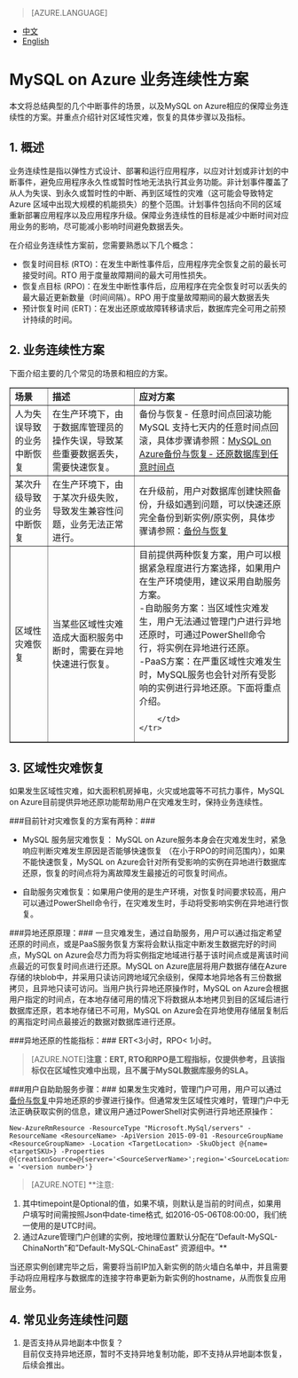 <properties linkid="" urlDisplayName="" pageTitle="MySQL服务问题 - Azure 微软云" metaKeywords="Azure 云,技术文档,文档与资源,MySQL,数据库,区域性灾难,业务连续性方案,常见问题,Azure MySQL, MySQL PaaS,Azure MySQL PaaS, Azure MySQL Service, Azure RDS,FAQ" description="针对用户在使用MySQL 数据库 on Azure中遇到的一些常见技术问题,提供快速解答。如果您仍存有疑问,欢迎联系技术支持。" metaCanonical="" services="MySQL" documentationCenter="Services" title="" authors="v-chuw" solutions="" manager="RongYu" editor="" />

<tags ms.service="mysql" ms.date="07/05/2016" wacn.date="07/05/2016" wacn.lang="cn" />

> [AZURE.LANGUAGE]
- [中文](/documentation/articles/mysql-database-business-continuity-disaster-recovery/)
- [English](/documentation/articles/mysql-database-enus-business-continuity-disaster-recovery/)

# MySQL on Azure 业务连续性方案

本文将总结典型的几个中断事件的场景，以及MySQL on Azure相应的保障业务连续性的方案。并重点介绍针对区域性灾难，恢复的具体步骤以及指标。

## 1. 概述 ##
业务连续性是指以弹性方式设计、部署和运行应用程序，以应对计划或非计划的中断事件，避免应用程序永久性或暂时性地无法执行其业务功能。非计划事件覆盖了从人为失误、到永久或暂时性的中断、再到区域性的灾难（这可能会导致特定 Azure 区域中出现大规模的机能损失）的整个范围。计划事件包括向不同的区域重新部署应用程序以及应用程序升级。保障业务连续性的目标是减少中断时间对应用业务的影响，尽可能减小影响时间避免数据丢失。

在介绍业务连续性方案前，您需要熟悉以下几个概念：

* 恢复时间目标 (RTO)：在发生中断性事件后，应用程序完全恢复之前的最长可接受时间。RTO 用于度量故障期间的最大可用性损失。
* 恢复点目标 (RPO)：在发生中断性事件后，应用程序在完全恢复时可以丢失的最大最近更新数量（时间间隔）。RPO 用于度量故障期间的最大数据丢失
* 预计恢复时间 (ERT)：在发出还原或故障转移请求后，数据库完全可用之前预计持续的时间。

## 2. 业务连续性方案 ##
下面介绍主要的几个常见的场景和相应的方案。

<table width="100%" border="1" cellspacing="0" cellpadding="0">
	<tr>
		<td>
			<b>场景</b>
		</td>
		<td>
			<b>描述</b>
		</td>
		<td>
			<b>应对方案</b>
		</td>
	</tr>
	<tr>
		<td>
			人为失误导致的业务中断恢复
		</td>
		<td>
			在生产环境下，由于数据库管理员的操作失误，导致某些重要数据丢失，需要快速恢复。
		</td>
		<td>
			备份与恢复- 任意时间点回滚功能
			MySQL 支持七天内的任意时间点回滚，具体步骤请参照：<a href="https://www.azure.cn/documentation/articles/mysql-database-point-in-time-restore/\" target="_blank">MySQL on Azure备份与恢复- 还原数据库到任意时间点</a>
		</td>
	</tr>
	<tr>
		<td>
			某次升级导致的业务中断恢复
		</td>
		<td>
			在生产环境下，由于某次升级失败，导致发生兼容性问题，业务无法正常进行。
		</td>
		<td>
			在升级前，用户对数据库创建快照备份，升级如遇到问题，可以快速还原完全备份到新实例/原实例，具体步骤请参照：<a href="https://www.azure.cn/documentation/articles/mysql-database-point-in-time-restore/\" target="_blank">备份与恢复</a>
		</td>
	</tr>
	<tr>
		<td>
			区域性灾难恢复
		</td>
		<td>
			当某些区域性灾难造成大面积服务中断时，需要在异地快速进行恢复。
		</td>
		<td>
			目前提供两种恢复方案，用户可以根据紧急程度进行方案选择，如果用户在生产环境使用，建议采用自助服务方案。<br>
			-自助服务方案：当区域性灾难发生，用户无法通过管理门户进行异地还原时，可通过PowerShell命令行，将实例在异地进行还原。<br>
			-PaaS方案：在严重区域性灾难发生时，MySQL服务也会针对所有受影响的实例进行异地还原。下面将重点介绍。

		</td>
	</tr>
</table>

## 3. 区域性灾难恢复 ##

如果发生区域性灾难，如大面积机房掉电，火灾或地震等不可抗力事件，MySQL on Azure目前提供异地还原功能帮助用户在灾难发生时，保持业务连续性。

###目前针对灾难恢复的方案有两种：###
 
* MySQL 服务层灾难恢复： MySQL on Azure服务本身会在灾难发生时，紧急响应判断灾难发生原因是否能够快速恢复 （在小于RPO的时间范围内），如果不能快速恢复，MySQL on Azure会针对所有受影响的实例在异地进行数据库还原，恢复的时间点将为离故障发生最接近的可恢复时间点。

* 自助服务灾难恢复：如果用户使用的是生产环境，对恢复时间要求较高，用户可以通过PowerShell命令行，在灾难发生时，手动将受影响实例在异地进行恢复。 


###异地还原原理：###
一旦灾难发生，通过自助服务，用户可以通过指定希望还原的时间点，或是PaaS服务恢复方案将会默认指定中断发生数据完好的时间点，MySQL on Azure会尽力而为将实例指定地域进行基于该时间点或是离该时间点最近的可恢复时间点进行还原。MySQL on Azure底层将用户数据存储在Azure存储的块blob中，并采用只读访问跨地域冗余级别，保障本地异地各有三份数据拷贝，且异地只读可访问。当用户执行异地还原操作时，MySQL on Azure会根据用户指定的时间点，在本地存储可用的情况下将数据从本地拷贝到目的区域后进行数据库还原，若本地存储已不可用，MySQL on Azure会在异地使用存储层复制后的离指定时间点最接近的数据对数据库进行还原。

###异地还原的性能指标：###
ERT<3小时，RPO< 1小时。<br>
>[AZURE.NOTE]**注意：ERT, RTO和RPO是工程指标，仅提供参考，且该指标仅在区域性灾难中出现，且不属于MySQL数据库服务的SLA。**

###用户自助助服务步骤：###
如果发生灾难时，管理门户可用，用户可以通过[备份与恢复](/documentation/articles/mysql-database-point-in-time-restore/)中异地还原的步骤进行操作。但通常发生区域性灾难时，管理门户中无法正确获取实例的信息，建议用户通过PowerShell对实例进行异地还原操作：

```
New-AzureRmResource -ResourceType "Microsoft.MySql/servers" -ResourceName <ResourceName> -ApiVersion 2015-09-01 -ResourceGroupName <ResourceGroupName> -Location <TargetLocation> -SkuObject @{name=<targetSKU>} -Properties @{creationSource=@{server='<SourceServerName>';region='<SourceLocation>';timepoint='<TimeTag>'};version = '<version number>'}
```

>[AZURE.NOTE] **注意:<br>
1. 其中timepoint是Optional的值，如果不填，则默认是当前的时间点，如果用户填写时间需按照Json中date-time格式, 如2016-05-06T08:00:00，我们统一使用的是UTC时间。<br>
2. 通过Azure管理门户创建的实例，按地理位置默认分配在”Default-MySQL-ChinaNorth”和”Default-MySQL-ChinaEast” 资源组中。**

当还原实例创建完毕之后，需要将当前IP加入新实例的防火墙白名单中，并且需要手动将应用程序与数据库的连接字符串更新为新实例的hostname，从而恢复应用层业务。

## 4. 常见业务连续性问题 ##
1. 是否支持从异地副本中恢复？<br>
目前仅支持异地还原，暂时不支持异地复制功能，即不支持从异地副本恢复，后续会推出。